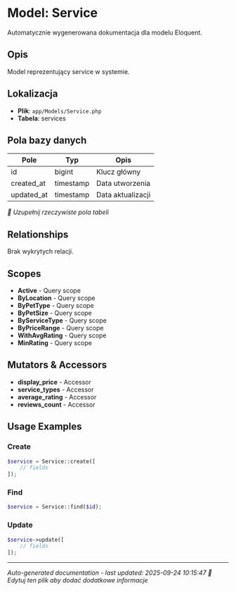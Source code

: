 # Model: Service

Automatycznie wygenerowana dokumentacja dla modelu Eloquent.

## Opis
Model reprezentujący service w systemie.

## Lokalizacja
- **Plik**: `app/Models/Service.php`
- **Tabela**: services

## Pola bazy danych
| Pole | Typ | Opis |
|------|-----|------|
| id | bigint | Klucz główny |
| created_at | timestamp | Data utworzenia |
| updated_at | timestamp | Data aktualizacji |

*📝 Uzupełnij rzeczywiste pola tabeli*

## Relationships
Brak wykrytych relacji.

## Scopes
- **Active** - Query scope
- **ByLocation** - Query scope
- **ByPetType** - Query scope
- **ByPetSize** - Query scope
- **ByServiceType** - Query scope
- **ByPriceRange** - Query scope
- **WithAvgRating** - Query scope
- **MinRating** - Query scope

## Mutators & Accessors
- **display_price** - Accessor
- **service_types** - Accessor
- **average_rating** - Accessor
- **reviews_count** - Accessor

## Usage Examples

### Create
```php
$service = Service::create([
    // fields
]);
```

### Find
```php
$service = Service::find($id);
```

### Update
```php
$service->update([
    // fields
]);
```

---
*Auto-generated documentation - last updated: 2025-09-24 10:15:47*
*📝 Edytuj ten plik aby dodać dodatkowe informacje*